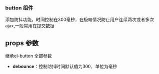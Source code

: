 ### button 组件

添加防抖功能，时间控制在300毫秒，在极端情况防止用户连续两次或者多次ajax,一般常用在提交数据

## props 参数
继承el-button 全部参数

* **debounce**：控制防抖时间默认值为300，单位为毫秒